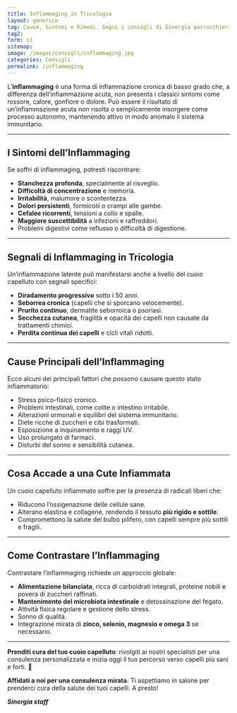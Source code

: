 ```yaml
---
title: Inflammaging in Tricologia
layout: generico
tag: Cause, Sintomi e Rimedi. Segui i consigli di Sinergia parrucchieri a Gonars
tag2:
form: si
sitemap:
image: /images/consigli/inflammaging.jpg
categories: Consigli
permalink: /inflammaging
---
```


L’**inflammaging** è una forma di infiammazione cronica di basso grado che, a differenza dell’infiammazione acuta, non presenta i classici sintomi come rossore, calore, gonfiore o dolore. Può essere il risultato di un’infiammazione acuta non risolta o semplicemente insorgere come processo autonomo, mantenendo attivo in modo anomalo il sistema immunitario.

---

## **I Sintomi dell’Inflammaging**
Se soffri di inflammaging, potresti riscontrare:  
- **Stanchezza profonda**, specialmente al risveglio.  
- **Difficoltà di concentrazione** e memoria.  
- **Irritabilità**, malumore o scontentezza.  
- **Dolori persistenti**, formicolii o crampi alle gambe.  
- **Cefalee ricorrenti**, tensioni a collo e spalle.  
- **Maggiore suscettibilità** a infezioni e raffreddori.  
- Problemi digestivi come reflusso o difficoltà di digestione.  

---

## **Segnali di Inflammaging in Tricologia**
Un’infiammazione latente può manifestarsi anche a livello del cuoio capelluto con segnali specifici:  
- **Diradamento progressivo** sotto i 50 anni.  
- **Seborrea cronica** (capelli che si sporcano velocemente).  
- **Prurito continuo**, dermatite seborroica o psoriasi.  
- **Secchezza cutanea**, fragilità e opacità dei capelli non causate da trattamenti chimici.  
- **Perdita continua dei capelli** e cicli vitali ridotti.  

---

## **Cause Principali dell’Inflammaging**
Ecco alcuni dei principali fattori che possono causare questo stato infiammatorio:  
- Stress psico-fisico cronico.  
- Problemi intestinali, come colite o intestino irritabile.  
- Alterazioni ormonali e squilibri del sistema immunitario.  
- Diete ricche di zuccheri e cibi trasformati.  
- Esposizione a inquinamento e raggi UV.  
- Uso prolungato di farmaci.  
- Disturbi del sonno e sensibilità cutanea.  

---

## **Cosa Accade a una Cute Infiammata**
Un cuoio capelluto infiammato soffre per la presenza di radicali liberi che:  
- Riducono l’ossigenazione delle cellule sane.  
- Alterano elastina e collagene, rendendo il tessuto **più rigido e sottile**.  
- Compromettono la salute del bulbo pilifero, con capelli sempre più sottili e fragili.  

---

## **Come Contrastare l’Inflammaging**
Contrastare l’inflammaging richiede un approccio globale:  
- **Alimentazione bilanciata**, ricca di carboidrati integrali, proteine nobili e povera di zuccheri raffinati.  
- **Mantenimento del microbiota intestinale** e detossinazione del fegato.  
- Attività fisica regolare e gestione dello stress.  
- Sonno di qualità.  
- Integrazione mirata di **zinco, selenio, magnesio e omega 3** se necessario.  

---

**Prenditi cura del tuo cuoio capelluto**: rivolgiti ai nostri specialisti per una consulenza personalizzata e inizia oggi il tuo percorso verso capelli più sani e forti. 🌿


**Affidati a noi per una consulenza mirata.** Ti aspettiamo in salone per prenderci cura della salute dei tuoi capelli. A presto!

***Sinergia staff***
